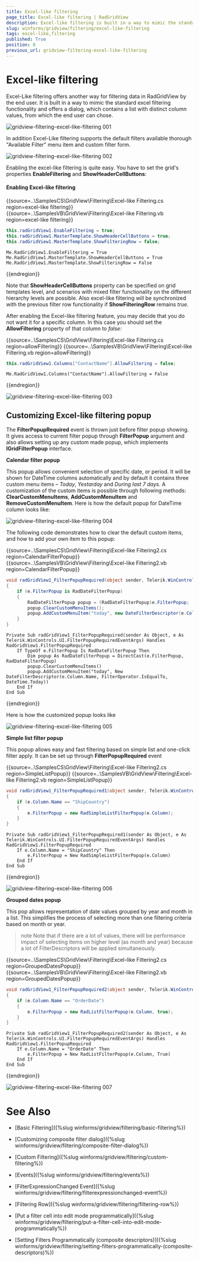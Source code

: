 ```yaml
---
title: Excel-like filtering
page_title: Excel-like filtering | RadGridView
description: Excel-like filtering is built in a way to mimic the standard excel filtering functionality.
slug: winforms/gridview/filtering/excel-like-filtering
tags: excel-like,filtering
published: True
position: 8
previous_url: gridview-filtering-excel-like-filtering
---
```


# Excel-like filtering

Excel-Like filtering offers another way for filtering data in RadGridView by the end user. It is built in a way to mimic the standard excel filtering functionality and offers a dialog, which contains a list with distinct column values, from which the end user can chose.

![gridview-filtering-excel-like-filtering 001](images/gridview-filtering-excel-like-filtering001.png)

In addition Excel-Like filtering supports the default filters available thorough "Available Filter" menu item and custom filter form.

![gridview-filtering-excel-like-filtering 002](images/gridview-filtering-excel-like-filtering002.png)

Enabling the excel-like filtering is quite easy. You have to set the grid's properties __EnableFiltering__ and __ShowHeaderCellButtons__:

#### Enabling Excel-like filtering

{{source=..\SamplesCS\GridView\Filtering\Excel-like Filtering.cs region=excel-like filtering}} 
{{source=..\SamplesVB\GridView\Filtering\Excel-like Filtering.vb region=excel-like filtering}} 

````C#
this.radGridView1.EnableFiltering = true;
this.radGridView1.MasterTemplate.ShowHeaderCellButtons = true;
this.radGridView1.MasterTemplate.ShowFilteringRow = false;

````
````VB.NET
Me.RadGridView1.EnableFiltering = True
Me.RadGridView1.MasterTemplate.ShowHeaderCellButtons = True
Me.RadGridView1.MasterTemplate.ShowFilteringRow = False

````

{{endregion}} 

Note that __ShowHeaderCellButtons__ property can be specified on grid templates level, and scenarios with mixed filter functionality on the different hierarchy levels are possible. Also excel-like filtering will be synchronized with the previous filter row functionality if __ShowFilteringRow__ remains *true*.
        

After enabling the Excel-like filtering feature, you may decide that you do not want it for a specific column. In this case you should set the __AllowFiltering__ property of that column to *false*:

{{source=..\SamplesCS\GridView\Filtering\Excel-like Filtering.cs region=allowFiltering}} 
{{source=..\SamplesVB\GridView\Filtering\Excel-like Filtering.vb region=allowFiltering}} 

````C#
this.radGridView1.Columns["ContactName"].AllowFiltering = false;

````
````VB.NET
Me.RadGridView1.Columns("ContactName").AllowFiltering = False

````

{{endregion}} 

![gridview-filtering-excel-like-filtering 003](images/gridview-filtering-excel-like-filtering003.png)

## Customizing Excel-like filtering popup

The __FilterPopupRequired__ event is thrown just before filter popup showing. It gives access to current filter popup through __FilterPopup__ argument and also allows setting up any custom made popup, which implements __IGridFilterPopup__ interface.

__Calendar filter popup__

This popup allows convenient selection of specific date, or period. It will be shown for DateTime columns automatically  and by default it contains three custom menu items – *Today*, *Yestarday* and *During last 7 days*. A customization of the custom items is possible through following methods: __ClearCustomMenuItems__, __AddCustomMenuItem__ and __RemoveCustomMenuItem__. Here is how the default popup for DateTime column looks like:

![gridview-filtering-excel-like-filtering 004](images/gridview-filtering-excel-like-filtering004.png)

The following code demonstrates how to clear the default custom items, and how to add your own item to this popup:

{{source=..\SamplesCS\GridView\Filtering\Excel-like Filtering2.cs region=CalendarFilterPopup}} 
{{source=..\SamplesVB\GridView\Filtering\Excel-like Filtering2.vb region=CalendarFilterPopup}} 

````C#
void radGridView1_FilterPopupRequired(object sender, Telerik.WinControls.UI.FilterPopupRequiredEventArgs e)
{
    if (e.FilterPopup is RadDateFilterPopup)
    {
        RadDateFilterPopup popup = (RadDateFilterPopup)e.FilterPopup;
        popup.ClearCustomMenuItems();
        popup.AddCustomMenuItem("today", new DateFilterDescriptor(e.Column.Name, FilterOperator.IsEqualTo, DateTime.Today));
    }
}

````
````VB.NET
Private Sub radGridView1_FilterPopupRequired(sender As Object, e As Telerik.WinControls.UI.FilterPopupRequiredEventArgs) Handles RadGridView1.FilterPopupRequired
    If TypeOf e.FilterPopup Is RadDateFilterPopup Then
        Dim popup As RadDateFilterPopup = DirectCast(e.FilterPopup, RadDateFilterPopup)
        popup.ClearCustomMenuItems()
        popup.AddCustomMenuItem("today", New DateFilterDescriptor(e.Column.Name, FilterOperator.IsEqualTo, DateTime.Today))
    End If
End Sub

````

{{endregion}} 

Here is how the customized popup looks like

![gridview-filtering-excel-like-filtering 005](images/gridview-filtering-excel-like-filtering005.png)

__Simple list filter popup__

This popup allows easy and fast filtering based on simple list and one-click filter apply. It can be set up through __FilterPopupRequired__ event

{{source=..\SamplesCS\GridView\Filtering\Excel-like Filtering2.cs region=SimpleListPopup}} 
{{source=..\SamplesVB\GridView\Filtering\Excel-like Filtering2.vb region=SimpleListPopup}} 

````C#
void radGridView1_FilterPopupRequired1(object sender, Telerik.WinControls.UI.FilterPopupRequiredEventArgs e)
{
    if (e.Column.Name == "ShipCountry")
    {
        e.FilterPopup = new RadSimpleListFilterPopup(e.Column);
    }
}

````
````VB.NET
Private Sub radGridView1_FilterPopupRequired1(sender As Object, e As Telerik.WinControls.UI.FilterPopupRequiredEventArgs) Handles RadGridView1.FilterPopupRequired
    If e.Column.Name = "ShipCountry" Then
        e.FilterPopup = New RadSimpleListFilterPopup(e.Column)
    End If
End Sub

````

{{endregion}} 

![gridview-filtering-excel-like-filtering 006](images/gridview-filtering-excel-like-filtering006.png)

__Grouped dates popup__

This pop allows representation of date values grouped by year and month in a list. This simplifies the process of selecting more than one filtering criteria based on month or year.

>note Note that if there are a lot of values, there will be performance impact of selecting items on higher level (as month and year) because a lot of FilterDescriptors will be applied simultaneously.
>

{{source=..\SamplesCS\GridView\Filtering\Excel-like Filtering2.cs region=GroupedDatesPopup}} 
{{source=..\SamplesVB\GridView\Filtering\Excel-like Filtering2.vb region=GroupedDatesPopup}} 

````C#
void radGridView1_FilterPopupRequired2(object sender, Telerik.WinControls.UI.FilterPopupRequiredEventArgs e)
{
    if (e.Column.Name == "OrderDate")
    {
        e.FilterPopup = new RadListFilterPopup(e.Column, true);
    }
}

````
````VB.NET
Private Sub radGridView1_FilterPopupRequired2(sender As Object, e As Telerik.WinControls.UI.FilterPopupRequiredEventArgs) Handles RadGridView1.FilterPopupRequired
    If e.Column.Name = "OrderDate" Then
        e.FilterPopup = New RadListFilterPopup(e.Column, True)
    End If
End Sub

````

{{endregion}} 

![gridview-filtering-excel-like-filtering 007](images/gridview-filtering-excel-like-filtering007.png)

# See Also
* [Basic Filtering]({%slug winforms/gridview/filtering/basic-filtering%})

* [Customizing composite filter dialog]({%slug winforms/gridview/filtering/composite-filter-dialog%})

* [Custom Filtering]({%slug winforms/gridview/filtering/custom-filtering%})

* [Events]({%slug winforms/gridview/filtering/events%})

* [FilterExpressionChanged Event]({%slug winforms/gridview/filtering/filterexpressionchanged-event%})

* [Filtering Row]({%slug winforms/gridview/filtering/filtering-row%})

* [Put a filter cell into edit mode programmatically]({%slug winforms/gridview/filtering/put-a-filter-cell-into-edit-mode-programmatically%})

* [Setting Filters Programmatically (composite descriptors)]({%slug winforms/gridview/filtering/setting-filters-programmatically-(composite-descriptors)%})

